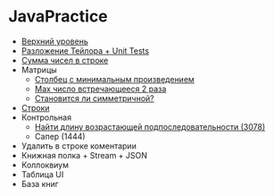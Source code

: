 # JavaPractice
- [Верхний уровень](https://github.com/KristianKuznetsov/top-levelInformationRepository/blob/main/README.md)
- [Разложение Тейлора + Unit Tests](https://github.com/KristianKuznetsov/JavaPractice/tree/main/Taylor%20expansion%20of%20a%20function)
- [Сумма чисел в строке](https://github.com/KristianKuznetsov/JavaPractice/tree/main/Sum%20of%20numbers%20in%20a%20row)
- Матрицы
   - [Столбец с минимальным произведением](https://github.com/KristianKuznetsov/JavaPractice/tree/main/Working%20with%20matrices/Task%205)
   - [Max число встречающееся 2 раза](https://github.com/KristianKuznetsov/JavaPractice/tree/main/Working%20with%20matrices/Task%2015)
   - [Становится ли симметричной?](https://github.com/KristianKuznetsov/JavaPractice/tree/main/Working%20with%20matrices/Task%2025)
- [Строки](https://github.com/KristianKuznetsov/JavaPractice/tree/main/Working%20with%20strings)
- Контрольная
   - [Найти длину возрастающей подпоследовательности (3078)](https://github.com/KristianKuznetsov/JavaPractice/tree/main/Maximum%20length%20of%20a%20monotone%20fragment)
   - Сапер (1444)
- Удалить в строке коментарии
- Книжная полка + Stream + JSON
- Коллоквиум 
- Таблица UI
- База книг
